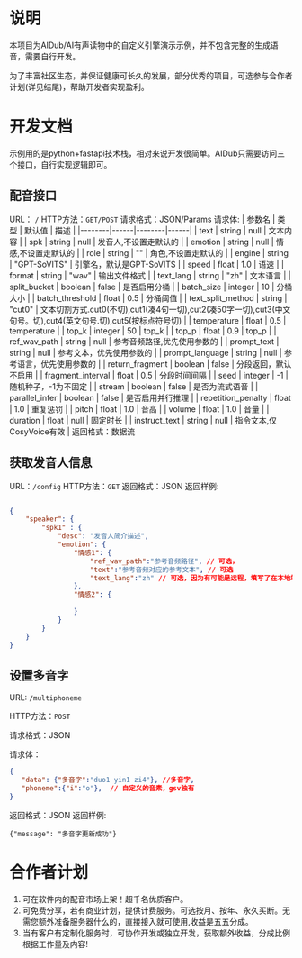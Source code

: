 # 说明

本项目为AIDub/AI有声读物中的自定义引擎演示示例，并不包含完整的生成语音，需要自行开发。

为了丰富社区生态，并保证健康可长久的发展，部分优秀的项目，可选参与合作者计划(详见结尾)，帮助开发者实现盈利。

# 开发文档
示例用的是python+fastapi技术栈，相对来说开发很简单。AIDub只需要访问三个接口，自行实现逻辑即可。

## 配音接口
URL： `/`
HTTP方法：`GET/POST`
请求格式：JSON/Params
请求体: 
| 参数名 | 类型 | 默认值 | 描述 |
|--------|------|--------|------|
| text | string | null | 文本内容 |
| spk | string | null | 发音人,不设置走默认的 |
| emotion | string | null | 情感,不设置走默认的 |
| role | string | "" | 角色,不设置走默认的 |
| engine | string | "GPT-SoVITS" | 引擎名，默认是GPT-SoVITS |
| speed | float | 1.0 | 语速 |
| format | string | "wav" | 输出文件格式 |
| text_lang | string | "zh" | 文本语言 |
| split_bucket | boolean | false | 是否启用分桶 |
| batch_size | integer | 10 | 分桶大小 |
| batch_threshold | float | 0.5 | 分桶阈值 |
| text_split_method | string | "cut0" | 文本切割方式.cut0(不切),cut1(凑4句一切),cut2(凑50字一切),cut3(中文句号。切),cut4(英文句号.切),cut5(按标点符号切) |
| temperature | float | 0.5 | temperature |
| top_k | integer | 50 | top_k |
| top_p | float | 0.9 | top_p |
| ref_wav_path | string | null | 参考音频路径,优先使用参数的 |
| prompt_text | string | null | 参考文本，优先使用参数的 |
| prompt_language | string | null | 参考语言，优先使用参数的 |
| return_fragment | boolean | false | 分段返回，默认不启用 |
| fragment_interval | float | 0.5 | 分段时间间隔 |
| seed | integer | -1 | 随机种子，-1为不固定 |
| stream | boolean | false | 是否为流式语音 |
| parallel_infer | boolean | false | 是否启用并行推理 |
| repetition_penalty | float | 1.0 | 重复惩罚 |
| pitch | float | 1.0 | 音高 |
| volume | float | 1.0 | 音量 |
| duration | float | null | 固定时长 |
| instruct_text | string | null | 指令文本,仅CosyVoice有效 |
返回格式：数据流




## 获取发音人信息
URL：`/config`
HTTP方法：`GET`
返回格式：JSON
返回样例:
```json

{
    "speaker": {
        "spk1" : {
            "desc": "发音人简介描述",
            "emotion": {
                "情感1": {
                    "ref_wav_path":"参考音频路径", // 可选，
                    "text":"参考音频对应的参考文本", // 可选
                    "text_lang":"zh" // 可选，因为有可能是远程，填写了在本地端也读取不到这个文件。
                },
                "情感2": {
                   
                }
            }
        }
    }
}

```

## 设置多音字
URL: `/multiphoneme`

HTTP方法：`POST`

请求格式：JSON

请求体：
```json
{
   "data": {"多音字":"duo1 yin1 zi4"}, //多音字,
   "phoneme":{"i":"o"},  // 自定义的音素，gsv独有
}
```
返回格式：JSON
返回样例: 
```
{"message": "多音字更新成功"}
```


# 合作者计划

1. 可在软件内的配音市场上架！超千名优质客户。
2. 可免费分享，若有商业计划，提供计费服务。可选按月、按年、永久买断。无需您额外准备服务器什么的，直接接入就可使用,收益是五五分成。
3. 当有客户有定制化服务时，可协作开发或独立开发，获取额外收益，分成比例根据工作量及内容!
